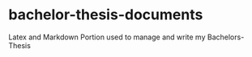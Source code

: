 # bachelor-thesis-documents
Latex and Markdown Portion used to manage and write my Bachelors-Thesis
